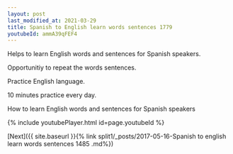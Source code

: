 ```yaml
---
layout: post
last_modified_at: 2021-03-29
title: Spanish to English learn words sentences 1779 
youtubeId: ammA39qFEF4
---
```

 
 
Helps to learn English words and sentences for Spanish speakers.

Opportunitiy to repeat the words sentences. 

Practice English language. 
 
10 minutes practice every day. 
 
How to learn English words and sentences for Spanish speakers 
 
{% include youtubePlayer.html id=page.youtubeId %}
 
 
[Next]({{ site.baseurl }}{% link  split1/_posts/2017-05-16-Spanish to english learn words sentences 1485 .md%})
 
